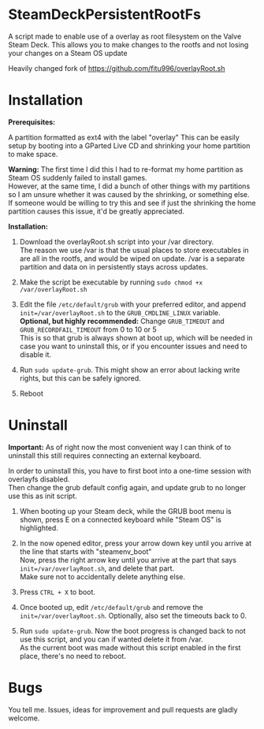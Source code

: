 # SteamDeckPersistentRootFs
A script made to enable use of a overlay as root filesystem on the Valve Steam Deck.
This allows you to make changes to the rootfs and not losing your changes on a Steam OS update

Heavily changed fork of https://github.com/fitu996/overlayRoot.sh

# Installation

**Prerequisites:**

A partition formatted as ext4 with the label "overlay"
This can be easily setup by booting into a GParted Live CD and shrinking your home partition to make space.

**Warning:** The first time I did this I had to re-format my home partition as Steam OS suddenly failed to install games.\
However, at the same time, I did a bunch of other things with my partitions so I am unsure whether it was caused by the shrinking, or something else.\
If someone would be willing to try this and see if just the shrinking the home partition causes this issue, it'd be greatly appreciated.

**Installation:**

1. Download the overlayRoot.sh script into your /var directory.\
The reason we use /var is that the usual places to store executables in are all in the rootfs, and would be wiped on update.
/var is a separate partition and data on in persistently stays across updates.

2. Make the script be executable by running `sudo chmod +x /var/overlayRoot.sh`

3. Edit the file `/etc/default/grub` with your preferred editor, and append `init=/var/overlayRoot.sh` to the `GRUB_CMDLINE_LINUX` variable.\
**Optional, but highly recommended:** Change `GRUB_TIMEOUT` and `GRUB_RECORDFAIL_TIMEOUT` from 0 to 10 or 5\
This is so that grub is always shown at boot up, which will be needed in case you want to uninstall this, or if you encounter issues and need to disable it.

4. Run `sudo update-grub`. This might show an error about lacking write rights, but this can be safely ignored.

5. Reboot

# Uninstall

**Important:** As of right now the most convenient way I can think of to uninstall this still requires connecting an external keyboard.

In order to uninstall this, you have to first boot into a one-time session with overlayfs disabled.\
Then change the grub default config again, and update grub to no longer use this as init script.

1. When booting up your Steam deck, while the GRUB boot menu is shown, press E on a connected keyboard while "Steam OS" is highlighted.

2. In the now opened editor, press your arrow down key until you arrive at the line that starts with "steamenv_boot"\
Now, press the right arrow key until you arrive at the part that says `init=/var/overlayRoot.sh`, and delete that part.\
Make sure not to accidentally delete anything else.

3. Press `CTRL + X` to boot.

4. Once booted up, edit `/etc/default/grub` and remove the `init=/var/overlayRoot.sh`. Optionally, also set the timeouts back to 0.

5. Run `sudo update-grub`. Now the boot progress is changed back to not use this script, and you can if wanted delete it from /var.\
As the current boot was made without this script enabled in the first place, there's no need to reboot.

# Bugs

You tell me. Issues, ideas for improvement and pull requests are gladly welcome.

